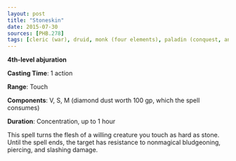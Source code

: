 ```yaml
---
layout: post
title: "Stoneskin"
date: 2015-07-30
sources: [PHB.278]
tags: [cleric (war), druid, monk (four elements), paladin (conquest, ancients), sorcerer, ranger, wizard, level4, abjuration]
---
```


**4th-level abjuration**

**Casting Time**: 1 action

**Range**: Touch

**Components**: V, S, M (diamond dust worth 100 gp, which the spell consumes)

**Duration**: Concentration, up to 1 hour

This spell turns the flesh of a willing creature you touch as hard as stone. Until the spell ends, the target has resistance to nonmagical bludgeoning, piercing, and slashing damage.
